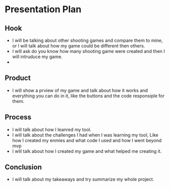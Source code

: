 # Presentation Plan

## Hook
* I will be talking about other shooting games and compare them to mine, or I will talk about how my game could be different then others.
* I will ask do you know how many shooting game were created and then I will intruduce my game.
* 

## Product
* I will show a prview of my game and talk about how it works and everything you can do in it, like the buttons and the code responsiple for them.

## Process
* I will talk about how I leanred my tool.
* I will talk about the challenges I had when I was learning my tool, Like how I created my enmies and what code I used and how I went beyond mvp
* I will talk about how I created my game and what helped me creating it.

## Conclusion
* I will talk about my takeaways and try summarize my whole project.

<!-- EXAMPLE

## Hook
* Verbal riddle of GGD

## Product
* GIF/Demo of example/non-example

## Process
* Flowchart of plan
  * MVP: noun -> door -> yes/no
  * Beyond MVP: noun -> word relation API -> noun API -> yes/no, with counterexample
* Code snippets of:
  * MVP
  * Both APIs
  * Challenge with API keys

## Conclusion
* [URL to project]
* Takeaways
  * Less = more: the heart of the riddle was one line of code; it obviously took more to make the entire thing work, but one complicated line of regular expressions was essentially the solution to the riddle
  * Expect the unexpected: it’s important to budget time for things you don’t account for; for example, I didn’t consider the fact that I would need another entire API to detect nouns
  * Determination is key: ironically enough, I had to make my API keys private. At first, it didn’t seem like it was possible, which meant I couldn’t publish my app. But after all of that hard work, I was determined to find a solution, and I found it in config variables.
* "Presentation can’t, but a speech can"


-->

